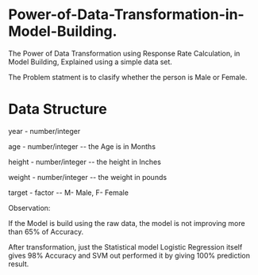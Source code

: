 # Power-of-Data-Transformation-in-Model-Building.

The Power of Data Transformation using Response Rate Calculation, in Model Building, Explained using a simple data set.

The Problem statment is to clasify whether the person is Male or Female.

# Data Structure

year    - number/integer

age	    - number/integer -- the Age is in Months

height	- number/integer -- the height in Inches

weight	- number/integer -- the weight in pounds

target  - factor         -- M- Male, F- Female

Observation:

If the Model is build using the raw data, the model is not improving more than 65% of Accuracy.

After transformation, just the Statistical model Logistic Regression itself gives 98% Accuracy
and SVM out performed it by giving 100% prediction result.
